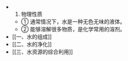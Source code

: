 - 1. 物理性质
  - ① 通常情况下，水是一种无色无味的液体。
  - ② 能够溶解很多物质，是化学常用的溶剂。
- [[一、水的组成]]
- [[二、水的净化]]
- [[三、水资源的综合利用]]
